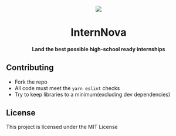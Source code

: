 <p align="center">
<img src="https://github.com/InternNova-Labs/web/blob/main/public/logo.png?raw=true" />
</p>

<h1 align="center">InternNova</h1>
<h4 align="center">Land the best possible high-school ready internships</h4>

## Contributing

- Fork the repo
- All code must meet the `yarn eslint` checks
- Try to keep libraries to a minimum(excluding dev dependencies)

## License

This project is licensed under the MIT License

